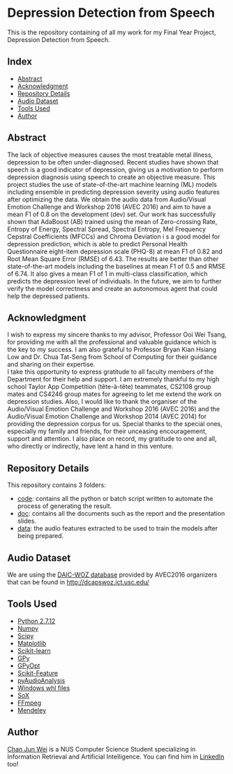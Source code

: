 # Depression Detection from Speech
This is the repository containing of all my work for my Final Year Project, Depression Detection from Speech.

## Index
* [Abstract](README.md#abstract)
* [Acknowledgment](README.md#acknowledgment)
* [Repository Details](README.md#repository-details)
* [Audio Dataset](README.md#audio-dataset)
* [Tools Used](README.md#tools-used)
* [Author](README.md#author)

## Abstract
The lack of objective measures causes the most treatable metal illness, depression to be often under-diagnosed. 
Recent studies have shown that speech is a good indicator of depression, giving us a motivation to perform depression 
diagnosis using speech to create an objective measure. This project studies the use of state-of-the-art machine learning 
(ML) models including ensemble in predicting depression severity using audio features after optimizing the data. 
We obtain the audio data from Audio/Visual Emotion Challenge and Workshop 2016 (AVEC 2016) and aim to have a mean F1 of 0.8 
on the development (dev) set. Our work has successfully shown that AdaBoost (AB) trained using the mean of Zero-crossing Rate, 
Entropy of Energy, Spectral Spread, Spectral Entropy, Mel Frequency Cepstral Coefficients (MFCCs) and Chroma Deviation i
s a good model for depression prediction, which is able to predict Personal Health Questionnaire eight-item depression scale (PHQ-8) 
at mean F1 of 0.82 and Root Mean Square Error (RMSE) of 6.43. The results are better than other state-of-the-art models 
including the baselines at mean F1 of 0.5 and RMSE of 6.74. It also gives a mean F1 of 1 in multi-class classification, 
which predicts the depression level of individuals. In the future, we aim to further verify the model correctness and 
create an autonomous agent that could help the depressed patients.

## Acknowledgment
I wish to express my sincere thanks to my advisor, Professor Ooi Wei Tsang, for providing me with all the professional and
valuable guidance which is the key to my success. I am also grateful to Professor Bryan Kian Hsiang Low and 
Dr. Chua Tat-Seng from School of Computing for their guidance and sharing on their expertise.  
I take this opportunity to express gratitude to all faculty members of the Department for their help and support. 
I am extremely thankful to my high school Taylor App Competition (tête-à-tête) teammates, CS2108 group mates and CS4246 group mates for agreeing to let me extend the work on depression studies.
Also, I would like to thank the organiser of the Audio/Visual Emotion Challenge and Workshop 2016 (AVEC 2016) and 
the Audio/Visual Emotion Challenge and Workshop 2014 (AVEC 2014) for providing the depression corpus for us. 
Special thanks to the special ones, especially my family and friends, for their unceasing encouragement, 
support and attention. I also place on record, my gratitude to one and all, who directly or indirectly, 
have lent a hand in this venture.

## Repository Details
This repository contains 3 folders:
* [code](https://github.com/chanjunweimy/FYP_Submission/tree/master/code): contains all the python or batch script written to automate the process of generating the result.
* [doc](https://github.com/chanjunweimy/FYP_Submission/tree/master/doc): contains all the documents such as the report and the presentation slides.
* [data](https://github.com/chanjunweimy/FYP_Submission/tree/master/data): the audio features extracted to be used to train the models after being prepared.

## Audio Dataset
We are using the [DAIC-WOZ database](http://dcapswoz.ict.usc.edu/) 
provided by AVEC2016 organizers that can be found in http://dcapswoz.ict.usc.edu/ 

## Tools Used
* [Python 2.7.12](https://www.python.org/downloads/release/python-2712/)
* [Numpy](https://github.com/numpy/numpy)
* [Scipy](https://github.com/scipy/scipy)
* [Matplotlib](https://github.com/matplotlib/matplotlib)
* [Scikit-learn](https://github.com/scikit-learn/scikit-learn)
* [GPy](https://github.com/SheffieldML/GPy)
* [GPyOpt](https://github.com/SheffieldML/GPyOpt)
* [Scikit-Feature](https://github.com/jundongl/scikit-feature)
* [pyAudioAnalysis](https://github.com/tyiannak/pyAudioAnalysis)
* [Windows whl files](http://www.lfd.uci.edu/~gohlke/pythonlibs/)
* [SoX](https://sourceforge.net/projects/sox/)
* [FFmpeg](https://ffmpeg.org/download.html)
* [Mendeley](https://www.mendeley.com/downloads)

## Author
[Chan Jun Wei](https://chanjunweimy.github.io/) is a NUS Computer Science Student specializing in Information Retrieval and 
Artificial Intelligence. You can find him in [LinkedIn](https://www.linkedin.com/in/junwei-chan-a07632a0/) too!
